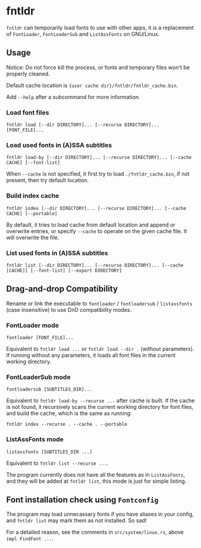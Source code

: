 # fntldr

`fntldr` can temporarily load fonts to use with other apps, it is a replacement of `FontLoader`, `FontLoaderSub` and `ListAssFonts` on GNU/Linux.

## Usage

Notice: Do not force kill the process, or fonts and temporary files won't be properly cleaned.

Default cache location is `{user cache dir}/fntldr/fntldr_cache.bin`.

Add `--help` after a subcommand for more information.

### Load font files

```
fntldr load [--dir DIRECTORY]... [--recurse DIRECTORY]... [FONT_FILE]...
```

### Load used fonts in (A)SSA subtitles

```
fntldr load-by [--dir DIRECTORY]... [--recurse DIRECTORY]... [--cache CACHE] [--font-list]
```

When `--cache` is not specified, it first try to load `./fntldr_cache.bin`, if not present, then try default location.

### Build index cache

```
fntldr index [--dir DIRECTORY]... [--recurse DIRECTORY]... [--cache CACHE] [--portable]
```

By default, it tries to load cache from default location and append or overwrite entries, or specify `--cache` to operate on the given cache file. It will overwrite the file.

### List used fonts in (A)SSA subtitles

```
fntldr list [--dir DIRECTORY]... [--recurse DIRECTORY]... [--cache [CACHE]] [--font-list] [--export DIRECTORY]
```

## Drag-and-drop Compatibility

Rename or link the executable to `fontloader` / `fontloadersub` / `listassfonts` (case insensitive) to use DnD compatibility modes.

### FontLoader mode

```
fontloader [FONT_FILE]...
```

Equivalent to `fntldr load ...` or `fntldr load --dir .` (without parameters).
If running without any parameters, it loads all font files in the current working directory.

### FontLoaderSub mode

```
fontloadersub [SUBTITLES_DIR]...
```

Equivalent to `fntldr load-by --recurse ...` after cache is built.
If the cache is not found, it recursively scans the current working directory for font files, and build the cache, which is the same as running:

```
fntldr index --recurse . --cache . --portable
```

### ListAssFonts mode

```
listassfonts [SUBTITLES_DIR ...]
```

Equivalent to `fntldr list --recurse ...`.

The program currently does not have all the features as in `ListAssFonts`, and they will be added at `fntldr list`, this mode is just for simple listing.

## Font installation check using `Fontconfig`

The program may load unnecassary fonts if you have aliases in your config, and `fntldr list` may mark them as not installed. So sad!

For a detailed reason, see the comments in `src/system/linux.rs`, above `impl FindFont ...`.

